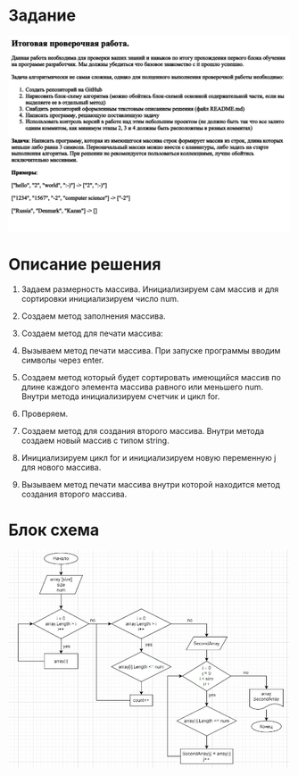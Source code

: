# Задание

!["Задание"](/Exercise.jpg)

# Описание решения

1) Задаем размерность массива. Инициализируем сам массив и для сортировки инициализируем число num.

2) Создаем метод заполнения массива.

3) Создаем метод для печати массива:

4) Вызываем метод печати массива. При запуске программы вводим символы через enter.

5) Создаем метод который будет сортировать имеющийся массив по длине каждого элемента массива равного или меньшего num. Внутри метода инициализируем счетчик и цикл for.

6) Проверяем.

7) Создаем метод для создания второго массива. Внутри метода создаем новый массив с типом string.

8) Инициализируем цикл for и инициализируем новую переменную j для нового массива.

9) Вызываем метод печати массива внутри которой находится метод создания второго массива.

# Блок схема

!["Блок схема"](/BlockDiagram.jpg)